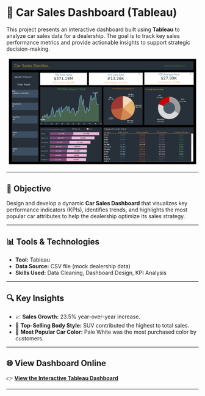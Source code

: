 # 🚗 Car Sales Dashboard (Tableau)

This project presents an interactive dashboard built using **Tableau** to analyze car sales data for a dealership. The goal is to track key sales performance metrics and provide actionable insights to support strategic decision-making.

![Dashboard_Screenshot](Dashboard_view.png)

---

## 🎯 Objective

Design and develop a dynamic **Car Sales Dashboard** that visualizes key performance indicators (KPIs), identifies trends, and highlights the most popular car attributes to help the dealership optimize its sales strategy.

---

## 📊 Tools & Technologies

- **Tool:** Tableau
- **Data Source:** CSV file (mock dealership data)
- **Skills Used:** Data Cleaning, Dashboard Design, KPI Analysis

---

## 🔍 Key Insights

- 📈 **Sales Growth:** 23.5% year-over-year increase.
- 🚙 **Top-Selling Body Style:** SUV contributed the highest to total sales.
- 🎨 **Most Popular Car Color:** Pale White was the most purchased color by customers.

---

## 🌐 View Dashboard Online

👉 [**View the Interactive Tableau Dashboard**](https://public.tableau.com/app/profile/sameera.tanveer/viz/CarSalesDashboard--Project1Project-basedLearning/Dashboard1)

---



